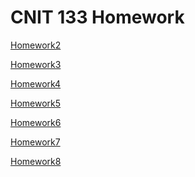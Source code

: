 # CNIT 133 Homework

[Homework2](https://ahanks8.github.io/Homework2/)

[Homework3](https://ahanks8.github.io/Homework3/)

[Homework4](https://ahanks8.github.io/Homework4/)

[Homework5]()

[Homework6]()

[Homework7]()

[Homework8]()
